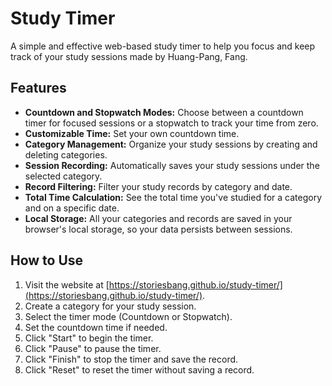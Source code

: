 # Study Timer

A simple and effective web-based study timer to help you focus and keep track of your study sessions made by Huang-Pang, Fang.

## Features

*   **Countdown and Stopwatch Modes:** Choose between a countdown timer for focused sessions or a stopwatch to track your time from zero.
*   **Customizable Time:** Set your own countdown time.
*   **Category Management:** Organize your study sessions by creating and deleting categories.
*   **Session Recording:** Automatically saves your study sessions under the selected category.
*   **Record Filtering:** Filter your study records by category and date.
*   **Total Time Calculation:** See the total time you've studied for a category and on a specific date.
*   **Local Storage:** All your categories and records are saved in your browser's local storage, so your data persists between sessions.

## How to Use

1.  Visit the website at [https://storiesbang.github.io/study-timer/](https://storiesbang.github.io/study-timer/).
2.  Create a category for your study session.
3.  Select the timer mode (Countdown or Stopwatch).
4.  Set the countdown time if needed.
5.  Click "Start" to begin the timer.
6.  Click "Pause" to pause the timer.
7.  Click "Finish" to stop the timer and save the record.
8.  Click "Reset" to reset the timer without saving a record.
